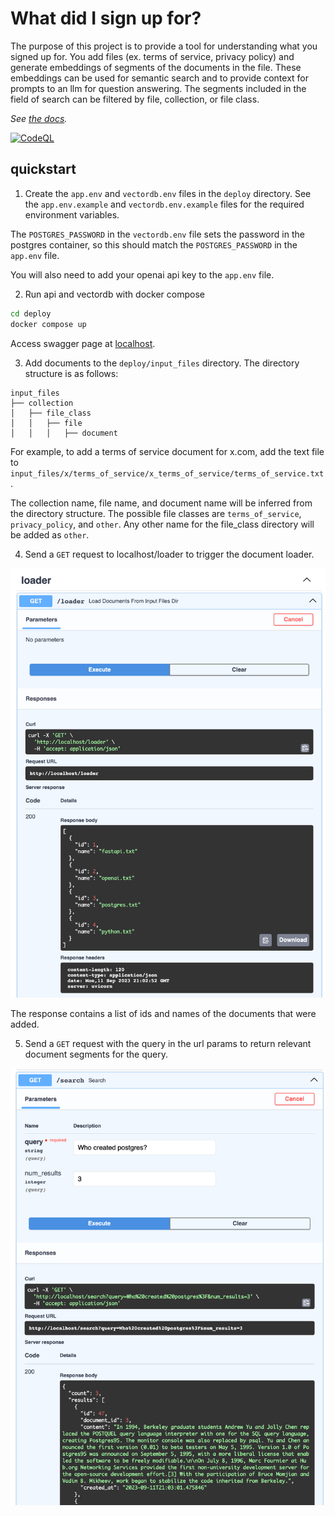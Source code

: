 # What did I sign up for?

The purpose of this project is to provide a tool for understanding what you signed up for. You add files (ex. terms of service, privacy policy) and generate embeddings of segments of the documents in the file. These embeddings can be used for semantic search and to provide context for prompts to an llm for question answering. The segments included in the field of search can be filtered by file, collection, or file class. 

*See [the docs](./docs/index.md).*

[![CodeQL](https://github.com/danfred360/what_did_i_sign_up_for/actions/workflows/github-code-scanning/codeql/badge.svg)](https://github.com/danfred360/what_did_i_sign_up_for/actions/workflows/github-code-scanning/codeql)

## quickstart
1. Create the `app.env` and `vectordb.env` files in the `deploy` directory. See the `app.env.example` and `vectordb.env.example` files for the required environment variables.

The `POSTGRES_PASSWORD` in the `vectordb.env` file sets the password in the postgres container, so this should match the `POSTGRES_PASSWORD` in the `app.env` file.

You will also need to add your openai api key to the `app.env` file.

2. Run api and vectordb with docker compose
```bash
cd deploy
docker compose up
```
Access swagger page at [localhost](http://localhost).

3. Add documents to the `deploy/input_files` directory. The directory structure is as follows:
```
input_files
├── collection
│   ├── file_class
│   │   ├── file
│   │   │   ├── document
```
For example, to add a terms of service document for x.com, add the text file to `input_files/x/terms_of_service/x_terms_of_service/terms_of_service.txt`.

The collection name, file name, and document name will be inferred from the directory structure. The possible file classes are `terms_of_service`, `privacy_policy`, and `other`. Any other name for the file_class directory will be added as `other`.

4. Send a `GET` request to localhost/loader to trigger the document loader.

![loader](./docs/.assets/loader-swagger.png)

The response contains a list of ids and names of the documents that were added.

5. Send a `GET` request with the query in the url params to return relevant document segments for the query.

![search](./docs/.assets/search-swagger.png)